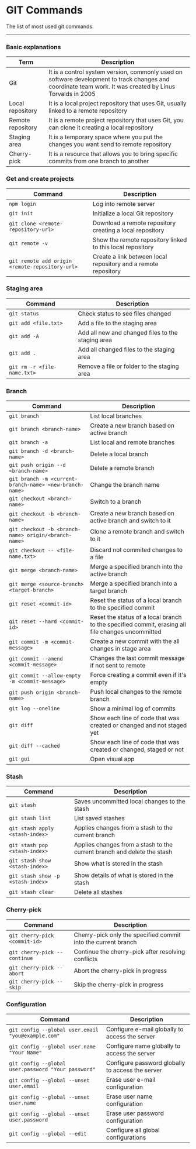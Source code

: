 GIT Commands
============

The list of most used git commands.
___

### Basic explanations
| Term | Description |
| ------- | --------- |
| Git | It is a control system version, commonly used on software development to track changes and coordinate team work. It was created by Linus Torvalds in 2005 |
| Local repository | It is a local project repository that uses Git, usually linked to a remote repository |
| Remote repository | It is a remote project repository that uses Git, you can clone it creating a local repository |
| Staging area | It is a temporary space where you put the changes you want send to remote repository |
| Cherry-pick | It is a resource that allows you to bring specific commits from one branch to another |

### Get and create projects
| Command | Description |
| ------- | --------- |
| `npm login` | Log into remote server |
| `git init` | Initialize a local Git repository |
| `git clone <remote-repository-url>` | Download a remote repository creating a local repository |
| `git remote -v` | Show the remote repository linked to this local repository |
| `git remote add origin <remote-repository-url>` | Create a link between local repository and a remote repository |

### Staging area
| Command | Description |
| ------- | --------- |
| `git status` | Check status to see files changed |
| `git add <file.txt>` | Add a file to the staging area |
| `git add -A` | Add all new and changed files to the staging area |
| `git add .` | Add all changed files to the staging area |
| `git rm -r <file-name.txt>` | Remove a file or folder to the staging area |

### Branch
| Command | Description |
| ------- | --------- |
| `git branch` | List local branches |
| `git branch <branch-name>`| Create a new branch based on active branch |
| `git branch -a` | List local and remote branches |
| `git branch -d <branch-name>`| Delete a local branch |
| `git push origin --d <branch-name>`| Delete a remote branch |
| `git branch -m <current-branch-name> <new-branch-name>`| Change the branch name |
| `git checkout <branch-name>` | Switch to a branch |
| `git checkout -b <branch-name>` | Create a new branch based on active branch and switch to it |
| `git checkout -b <branch-name> origin/<branch-name>` | Clone a remote branch and switch to it |
| `git checkout -- <file-name.txt>` | Discard not commited changes to a file |
| `git merge <branch-name>` | Merge a specified branch into the active branch |
| `git merge <source-branch> <target-branch>` | Merge a specified branch into a target branch |
| `git reset <commit-id>` | Reset the status of a local branch to the specified commit |
| `git reset --hard <commit-id>` | Reset the status of a local branch to the specified commit, erasing all file changes uncommitted |
| `git commit -m <commit-message>` | Create a new commit with the all changes in stage area |
| `git commit --amend <commit-message>` | Changes the last commit message if not sent to remote |
| `git commit --allow-empty -m <commit-message>` | Force creating a commit even if it's empty |
| `git push origin <branch-name>` | Push local changes to the remote branch |
| `git log --oneline` | Show a minimal log of commits |
| `git diff` | Show each line of code that was created or changed and not staged yet |
| `git diff --cached` | Show each line of code that was created or changed, staged or not |
| `git gui` | Open visual app |

### Stash
| Command | Description |
| ------- | --------- |
| `git stash` | Saves uncommitted local changes to the stash |
| `git stash list` | List saved stashes |
| `git stash apply <stash-index>` | Applies changes from a stash to the current branch |
| `git stash pop <stash-index>` | Applies changes from a stash to the current branch and delete the stash |
| `git stash show <stash-index>` | Show what is stored in the stash |
| `git stash show -p <stash-index>` | Show details of what is stored in the stash |
| `git stash clear` | Delete all stashes |

### Cherry-pick
| Command | Description |
| ------- | --------- |
| `git cherry-pick <commit-id>` | Cherry-pick only the specified commit into the current branch |
| `git cherry-pick --continue` | Continue the cherry-pick after resolving conflicts |
| `git cherry-pick --abort` | Abort the cherry-pick in progress |
| `git cherry-pick --skip` | Skip the cherry-pick in progress |

### Configuration
| Command | Description |
| ------- | --------- |
| `git config --global user.email "you@example.com"` | Configure e-mail globally to access the server |
| `git config --global user.name "Your Name"` | Configure name globally to access the server |
| `git config --global user.password "Your password"` | Configure password globally to access the server |
| `git config --global --unset user.email` | Erase user e-mail configuration |
| `git config --global --unset user.name` | Erase user name configuration |
| `git config --global --unset user.password` | Erase user password configuration |
| `git config --global --edit` | Configure all global configurations |